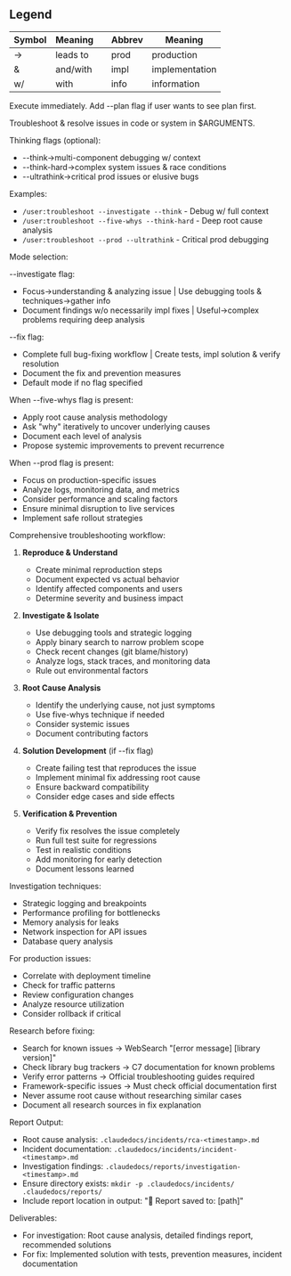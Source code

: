 ## Legend

| Symbol | Meaning  |     | Abbrev | Meaning        |
| ------ | -------- | --- | ------ | -------------- |
| →      | leads to |     | prod   | production     |
| &      | and/with |     | impl   | implementation |
| w/     | with     |     | info   | information    |

Execute immediately. Add --plan flag if user wants to see plan first.

Troubleshoot & resolve issues in code or system in $ARGUMENTS.

Thinking flags (optional):

- --think→multi-component debugging w/ context
- --think-hard→complex system issues & race conditions
- --ultrathink→critical prod issues or elusive bugs

Examples:

- `/user:troubleshoot --investigate --think` - Debug w/ full context
- `/user:troubleshoot --five-whys --think-hard` - Deep root cause analysis
- `/user:troubleshoot --prod --ultrathink` - Critical prod debugging

Mode selection:

--investigate flag:

- Focus→understanding & analyzing issue | Use debugging tools & techniques→gather info
- Document findings w/o necessarily impl fixes | Useful→complex problems requiring deep analysis

--fix flag:

- Complete full bug-fixing workflow | Create tests, impl solution & verify resolution
- Document the fix and prevention measures
- Default mode if no flag specified

When --five-whys flag is present:

- Apply root cause analysis methodology
- Ask "why" iteratively to uncover underlying causes
- Document each level of analysis
- Propose systemic improvements to prevent recurrence

When --prod flag is present:

- Focus on production-specific issues
- Analyze logs, monitoring data, and metrics
- Consider performance and scaling factors
- Ensure minimal disruption to live services
- Implement safe rollout strategies

Comprehensive troubleshooting workflow:

1. **Reproduce & Understand**

   - Create minimal reproduction steps
   - Document expected vs actual behavior
   - Identify affected components and users
   - Determine severity and business impact

2. **Investigate & Isolate**

   - Use debugging tools and strategic logging
   - Apply binary search to narrow problem scope
   - Check recent changes (git blame/history)
   - Analyze logs, stack traces, and monitoring data
   - Rule out environmental factors

3. **Root Cause Analysis**

   - Identify the underlying cause, not just symptoms
   - Use five-whys technique if needed
   - Consider systemic issues
   - Document contributing factors

4. **Solution Development** (if --fix flag)

   - Create failing test that reproduces the issue
   - Implement minimal fix addressing root cause
   - Ensure backward compatibility
   - Consider edge cases and side effects

5. **Verification & Prevention**
   - Verify fix resolves the issue completely
   - Run full test suite for regressions
   - Test in realistic conditions
   - Add monitoring for early detection
   - Document lessons learned

Investigation techniques:

- Strategic logging and breakpoints
- Performance profiling for bottlenecks
- Memory analysis for leaks
- Network inspection for API issues
- Database query analysis

For production issues:

- Correlate with deployment timeline
- Check for traffic patterns
- Review configuration changes
- Analyze resource utilization
- Consider rollback if critical

Research before fixing:

- Search for known issues → WebSearch "[error message] [library version]"
- Check library bug trackers → C7 documentation for known problems
- Verify error patterns → Official troubleshooting guides required
- Framework-specific issues → Must check official documentation first
- Never assume root cause without researching similar cases
- Document all research sources in fix explanation

Report Output:

- Root cause analysis: `.claudedocs/incidents/rca-<timestamp>.md`
- Incident documentation: `.claudedocs/incidents/incident-<timestamp>.md`
- Investigation findings: `.claudedocs/reports/investigation-<timestamp>.md`
- Ensure directory exists: `mkdir -p .claudedocs/incidents/ .claudedocs/reports/`
- Include report location in output: "📄 Report saved to: [path]"

Deliverables:

- For investigation: Root cause analysis, detailed findings report, recommended solutions
- For fix: Implemented solution with tests, prevention measures, incident documentation

